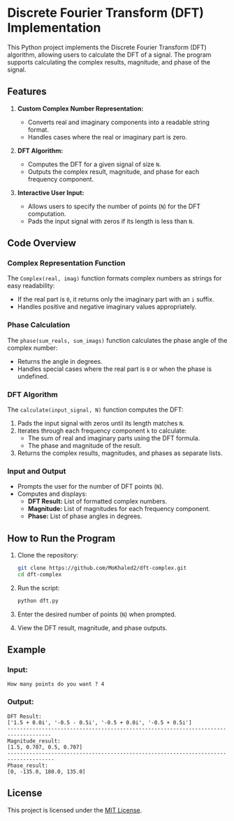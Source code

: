 
# Discrete Fourier Transform (DFT) Implementation

This Python project implements the Discrete Fourier Transform (DFT) algorithm, allowing users to calculate the DFT of a signal. The program supports calculating the complex results, magnitude, and phase of the signal.

## Features

1. **Custom Complex Number Representation:**
   - Converts real and imaginary components into a readable string format.
   - Handles cases where the real or imaginary part is zero.

2. **DFT Algorithm:**
   - Computes the DFT for a given signal of size `N`.
   - Outputs the complex result, magnitude, and phase for each frequency component.

3. **Interactive User Input:**
   - Allows users to specify the number of points (`N`) for the DFT computation.
   - Pads the input signal with zeros if its length is less than `N`.

## Code Overview

### Complex Representation Function

The `Complex(real, imag)` function formats complex numbers as strings for easy readability:

- If the real part is `0`, it returns only the imaginary part with an `i` suffix.
- Handles positive and negative imaginary values appropriately.

### Phase Calculation

The `phase(sum_reals, sum_imags)` function calculates the phase angle of the complex number:

- Returns the angle in degrees.
- Handles special cases where the real part is `0` or when the phase is undefined.

### DFT Algorithm

The `calculate(input_signal, N)` function computes the DFT:

1. Pads the input signal with zeros until its length matches `N`.
2. Iterates through each frequency component `k` to calculate:
   - The sum of real and imaginary parts using the DFT formula.
   - The phase and magnitude of the result.
3. Returns the complex results, magnitudes, and phases as separate lists.

### Input and Output

- Prompts the user for the number of DFT points (`N`).
- Computes and displays:
  - **DFT Result:** List of formatted complex numbers.
  - **Magnitude:** List of magnitudes for each frequency component.
  - **Phase:** List of phase angles in degrees.

## How to Run the Program

1. Clone the repository:
   ```bash
   git clone https://github.com/MoKhaled2/dft-complex.git
   cd dft-complex
   ```

2. Run the script:
   ```bash
   python dft.py
   ```

3. Enter the desired number of points (`N`) when prompted.
4. View the DFT result, magnitude, and phase outputs.

## Example

### Input:
```
How many points do you want ? 4
```

### Output:
```
DFT Result:
['1.5 + 0.0i', '-0.5 - 0.5i', '-0.5 + 0.0i', '-0.5 + 0.5i']
------------------------------------------------------------------------------------
Magnitude_result:
[1.5, 0.707, 0.5, 0.707]
-------------------------------------------------------------------------------------
Phase_result:
[0, -135.0, 180.0, 135.0]
```

## License

This project is licensed under the [MIT License](LICENSE).
